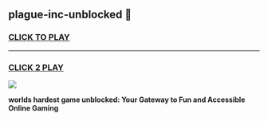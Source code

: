
## plague-inc-unblocked 👋
<h3>
<a href="https://premium.freeplayer.one?title=plague-inc-unblocked&ref=14F">CLICK TO PLAY</a></h3>
<hr>

<h3>
<a href="https://premium.freeplayer.one?title=plague-inc-unblocked&ref=14F">CLICK 2 PLAY</a>
  
</h3>

<a href="https://premium.freeplayer.one?title=plague-inc-unblocked&ref=12F/"><img src="https://clearcache.store/games.png"></a>


**worlds hardest game unblocked: Your Gateway to Fun and Accessible Online Gaming**
